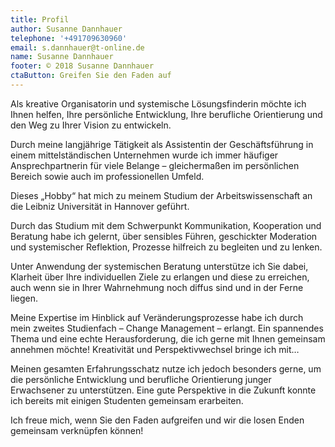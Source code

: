 ```yaml
---
title: Profil
author: Susanne Dannhauer
telephone: '+491709630960'
email: s.dannhauer@t-online.de
name: Susanne Dannhauer
footer: © 2018 Susanne Dannhauer
ctaButton: Greifen Sie den Faden auf
---
```

Als kreative Organisatorin und systemische Lösungsfinderin möchte ich Ihnen helfen, Ihre persönliche Entwicklung, Ihre berufliche Orientierung und den Weg zu Ihrer Vision zu entwickeln. 

Durch meine langjährige Tätigkeit als Assistentin der Geschäftsführung in einem mittelständischen Unternehmen wurde  ich immer häufiger Ansprechpartnerin für viele Belange – gleichermaßen im persönlichen Bereich sowie auch im professionellen Umfeld.  

Dieses „Hobby“ hat mich zu meinem Studium der Arbeitswissenschaft an die Leibniz Universität in Hannover geführt.

Durch das Studium mit dem Schwerpunkt Kommunikation, Kooperation und Beratung habe ich gelernt, über sensibles Führen, geschickter Moderation und systemischer Reflektion, Prozesse hilfreich zu begleiten und zu lenken.

Unter Anwendung der systemischen Beratung unterstütze ich Sie dabei, Klarheit über Ihre individuellen Ziele zu erlangen und diese zu erreichen, auch wenn sie in Ihrer Wahrnehmung noch diffus sind und in der Ferne liegen.  

Meine Expertise im Hinblick auf Veränderungsprozesse habe ich durch mein zweites Studienfach – Change Management – erlangt. Ein spannendes Thema und eine echte Herausforderung, die ich gerne mit Ihnen gemeinsam annehmen möchte! Kreativität und Perspektivwechsel bringe ich mit…

Meinen gesamten Erfahrungsschatz nutze ich jedoch besonders gerne, um die persönliche Entwicklung und berufliche Orientierung junger Erwachsener zu unterstützen. Eine gute Perspektive in die Zukunft konnte ich bereits mit einigen Studenten gemeinsam erarbeiten. 

Ich freue mich, wenn Sie den Faden aufgreifen und wir die losen Enden gemeinsam verknüpfen können!
